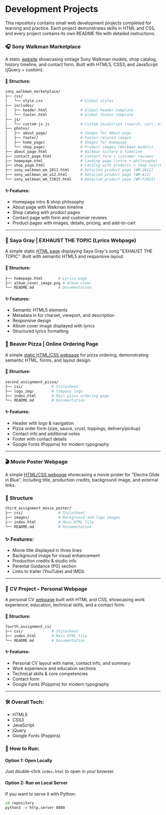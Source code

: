 # Development Projects

This repository contains small web development projects completed for learning and practice. Each project demonstrates skills in HTML and CSS, and every project contains its own README file with detailed instructions.

### 🎧 Sony Walkman Marketplace

A static [website](https://github.com/0n1xx/DEV_pet_projects/tree/main/sony_walkman_marketplace) showcasing vintage Sony Walkman models, shop catalog, history timeline, and contact form. Built with HTML5, CSS3, and JavaScript (jQuery + custom).

#### 📂 Structure:
```bash
sony_walkman_marketplace/
├── css/
│   └── style.css                 # Global styles
├── includes/
│   ├── header.html               # Global header template
│   └── footer.html               # Global footer template
├── js/
│   └── custom-js.js              # Custom JavaScript (search, cart, etc.)
├── photos/
│   ├── about_page/               # Images for About page
│   ├── footer/                   # Footer-related images
│   ├── home_page/                # Images for Homepage
│   └── shop_page/                # Product images (Walkman models)
├── about_page.html               # Walkman history & timeline
├── contact_page.html             # Contact form + customer reviews
├── homepage.html                 # Landing page (intro + philosophy)
├── shop_page.html                # Catalog with products + shop search
├── sony_walkman_wm_2011.html     # Detailed product page (WM-2011)
├── sony_walkman_wm_a12.html      # Detailed product page (WM-A12)
└── sony_walkman_wm_f2015.html    # Detailed product page (WM-F2015)
```

#### ✨ Features:
- Homepage intro & shop philosophy
- About page with Walkman timeline
- Shop catalog with product pages
- Contact page with form and customer reviews
- Product pages with images, details, pricing, and add-to-cart
___

### 🎵 Saya Gray | EXHAUST THE TOPIC (Lyrics Webpage)

A simple static [HTML page](https://github.com/0n1xx/DEV_pet_projects/tree/main/small_assignments/first_assignment_lyrics) displaying Saya Gray's song "EXHAUST THE TOPIC". Built with semantic HTML5 and responsive layout.

#### 📂 Structure:
```bash
├── homepage.html       # Lyrics page
├── album_cover_image.png # Album cover
└── README.md           # Documentation
```

#### ✨ Features:
- Semantic HTML5 elements
- Metadata in <head> for charset, viewport, and description
- Responsive design
- Album cover image displayed with lyrics
- Structured lyrics formatting

### 🍕 Beaver Pizza | Online Ordering Page

A simple [static HTML/CSS webpage](https://github.com/0n1xx/DEV_pet_projects/tree/main/small_assignments/second_assignment_pizza) for pizza ordering, demonstrating semantic HTML, forms, and layout design.

#### 📂 Structure:

```bash
second_assignment_pizza/
├── css/             # Stylesheet
├── logo_img/        # Company logo
├── index.html       # Main pizza ordering page
└── README.md        # Documentation
```

#### ✨ Features:
- Header with logo & navigation
- Pizza order form (size, sauce, crust, toppings, delivery/pickup)
- Contact info and additional notes
- Footer with contact details
- Google Fonts (Poppins) for modern typography
___

### 🎬 Movie Poster Webpage

A simple [HTML/CSS webpage](https://github.com/0n1xx/DEV_pet_projects/tree/main/small_assignments/third_assignment_movie_poster) showcasing a movie poster for “Electra Glide in Blue”, including title, production credits, background image, and external links.

### 📂 Structure
```bash
third_assignment_movie_poster/
├── css/                # Stylesheet
├── images/             # Background and logo images
├── index.html          # Main HTML file
└── README.md           # Documentation
```

### ✨ Features:
- Movie title displayed in three lines
- Background image for visual enhancement
- Production credits & studio info
- Parental Guidance (PG) section
- Links to trailer (YouTube) and IMDb
___

### 📄 CV Project – Personal Webpage

A personal CV [webpage](https://github.com/0n1xx/DEV_pet_projects/tree/main/small_assignments/fourth_assignment_cv) built with HTML and CSS, showcasing work experience, education, technical skills, and a contact form.

#### 📂 Structure:
```bash
fourth_assignment_cv/
├── css/             # Stylesheet
├── index.html       # Main HTML file
└── README.md        # Documentation
```

#### ✨ Features:
- Personal CV layout with name, contact info, and summary
- Work experience and education sections
- Technical skills & core competencies
- Contact form
- Google Fonts (Poppins) for modern typography
___

### 🛠️ Overall Tech:
- HTML5
- CSS3
- JavaScript
- jQuery
- Google Fonts (Poppins)

### 🚀 How to Run:
#### Option 1: Open Locally
Just double-click `index.html` to open in your browser.

#### Option 2: Run on Local Server
If you want to serve it with Python:
```bash
cd repository
python3 -m http.server 8080
```

